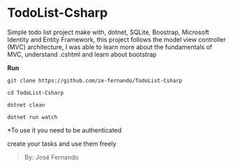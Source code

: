 # TodoList-Csharp

Simple todo list project make with, dotnet, SQLite, Boostrap, Microsoft Identity and Entity Framework, this project follows the model view controller (MVC) architecture, I was able to learn more about the fundamentals of MVC, understand .cshtml and learn about bootstrap

**Run**

`git clone https://github.com/ze-fernando/TodoList-Csharp`

`cd TodoList-Csharp`

`dotnet clean`

`dotnet run watch`

*To use it you need to be authenticated

create your tasks and use them freely

>By: José Fernando